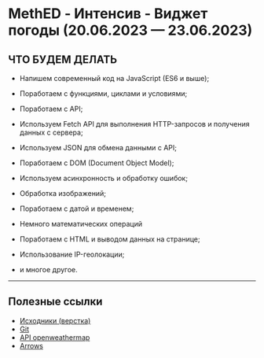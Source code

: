 # MethED - Интенсив - Виджет погоды (20.06.2023 — 23.06.2023)

## ЧТО БУДЕМ ДЕЛАТЬ

- Напишем современный код на JavaScript (ES6 и выше);

- Поработаем с функциями, циклами и условиями;

- Поработаем с API;

- Используем Fetch API для выполнения HTTP-запросов и получения данных с сервера;

- Используем JSON для обмена данными с API;

- Поработаем с DOM (Document Object Model);

- Используем асинхронность и обработку ошибок;

- Обработка изображений;

- Поработаем с датой и временем;

- Немного математических операций

- Поработаем с HTML и выводом данных на странице;

- Использование IP-геолокации;

- и многое другое.

---

## Полезные ссылки

- [Исходники (верстка)](https://fs09.getcourse.ru/fileservice/file/download/a/251231/sc/424/h/e23d0dab7c92de164a16e281b6eddedd.zip)
- [Git](https://git-scm.com/)
- [API openweathermap](https://openweathermap.org/)
- [Arrows](https://symbl.cc/ru/unicode/blocks/arrows/)
